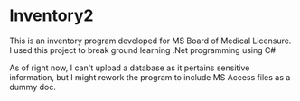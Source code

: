 # Inventory2
This is an inventory program developed for MS Board of Medical Licensure. I used this project to break ground learning
.Net programming using C#

As of right now, I can't upload a database as it pertains sensitive information, but I might rework the program to include MS Access files as a dummy doc.

